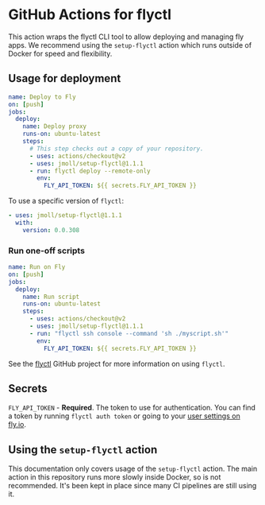 # GitHub Actions for flyctl

This action wraps the flyctl CLI tool to allow deploying and managing fly apps. We recommend using the `setup-flyctl` action which runs outside of Docker for speed and flexibility.
## Usage for deployment

```yaml
name: Deploy to Fly
on: [push]
jobs:
  deploy:
    name: Deploy proxy
    runs-on: ubuntu-latest
    steps:
      # This step checks out a copy of your repository.
      - uses: actions/checkout@v2
      - uses: jmoll/setup-flyctl@1.1.1
      - run: flyctl deploy --remote-only
        env:
          FLY_API_TOKEN: ${{ secrets.FLY_API_TOKEN }}
```

To use a specific version of `flyctl`:

```yaml
- uses: jmoll/setup-flyctl@1.1.1
  with:
    version: 0.0.308
```
### Run one-off scripts

```yaml
name: Run on Fly
on: [push]
jobs:
  deploy:
    name: Run script
    runs-on: ubuntu-latest
    steps:
      - uses: actions/checkout@v2
      - uses: jmoll/setup-flyctl@1.1.1
      - run: "flyctl ssh console --command 'sh ./myscript.sh'"
        env:
          FLY_API_TOKEN: ${{ secrets.FLY_API_TOKEN }}
```

See the [flyctl](https://github.com/superfly/flyctl) GitHub project for more information on using `flyctl`.

## Secrets

`FLY_API_TOKEN` - **Required**. The token to use for authentication. You can find a token by running `flyctl auth token` or going to your [user settings on fly.io](https://fly.io/user/personal_access_tokens).

## Using the `setup-flyctl` action

This documentation only covers usage of the `setup-flyctl` action. The main action in this repository runs more slowly inside Docker, so is not recommended. It's been kept in place since many CI pipelines are still using it.
